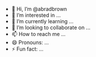 - 👋 Hi, I’m @abradbrown
- 👀 I’m interested in ...
- 🌱 I’m currently learning ...
- 💞️ I’m looking to collaborate on ...
- 📫 How to reach me ...
- 😄 Pronouns: ...
- ⚡ Fun fact: ...

<!---
abradbrown/abradbrown is a ✨ special ✨ repository because its `README.md` (this file) appears on your GitHub profile.
You can click the Preview link to take a look at your changes.
--->
